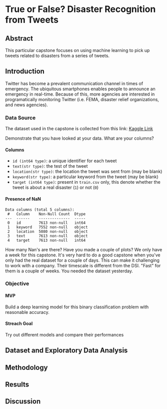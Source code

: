 #  True or False? Disaster Recognition from Tweets


## Abstract

This particular capstone focuses on using machine learning to pick up tweets related to disasters from a series of tweets. 

## Introduction

Twitter has become a prevalent communication channel in times of emergency.
The ubiquitous smartphones enables people to announce an emergency in real-time. Because of this, more agencies are interested in programatically monitoring Twitter (i.e. FEMA, disaster relief organizations, and news agencies).



### Data Source

The dataset used in the capstone is collected from this link: [Kaggle Link](https://www.kaggle.com/c/nlp-getting-started/data)

Demonstrate that you have looked at your data. What are your columns?

#### Columns

* `id (int64 type)`: a unique identifier for each tweet
* `text(str type)`: the test of the tweet
* `location(str type)`: the location the tweet was sent from (may be blank)
* `keyword(str type)`: a particular keyword from the tweet (may be blank)
* `target (int64 type)`: present in `train.csv` only, this denote whether the tweet is about a real disaster (`1`) or not (`0`)

#### Presence of NaN


```
Data columns (total 5 columns):
 #   Column    Non-Null Count  Dtype 
---  ------    --------------  ----- 
 0   id        7613 non-null   int64 
 1   keyword   7552 non-null   object
 2   location  5080 non-null   object
 3   text      7613 non-null   object
 4   target    7613 non-null   int64 

```

How many Nan's are there? Have you made a couple of plots? We only have a week for this capstone. It's very hard to do a good capstone when you've only had the real dataset for a couple of days. This can make it challenging to work with a company. Their timescale is different from the DSI. "Fast" for them is a couple of weeks. You needed the dataset yesterday.



### Objective

#### MVP

Build a deep learning model for this binary classification problem with reasonable accuracy.

#### Streach Goal

Try out different models and compare their performances

## Dataset and Exploratory Data Analysis

## Methodology

## Results

## Discussion


